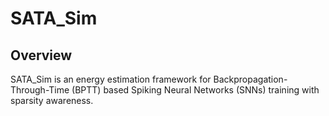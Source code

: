 # SATA_Sim

## Overview

SATA_Sim is an energy estimation framework for Backpropagation-Through-Time (BPTT) based Spiking Neural Networks (SNNs) training with sparsity awareness.
